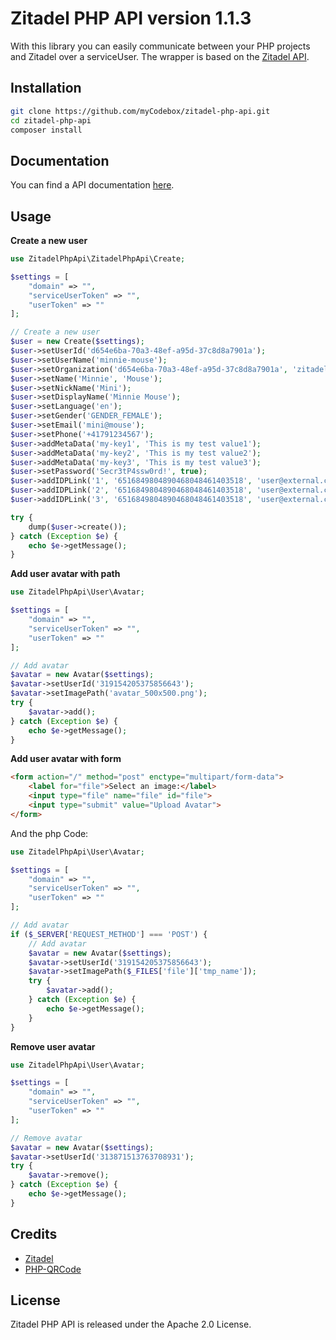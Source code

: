 # Zitadel PHP API version 1.1.3

With this library you can easily communicate between your PHP projects and Zitadel over a serviceUser. The wrapper is based on the [Zitadel API](https://zitadel.com/docs/apis/introduction/).

## Installation

```bash
git clone https://github.com/myCodebox/zitadel-php-api.git
cd zitadel-php-api
composer install
```

## Documentation

You can find a API documentation [here](https://mycodebox.github.io/zitadel-php-api/).

## Usage

**Create a new user**
```php
use ZitadelPhpApi\ZitadelPhpApi\Create;

$settings = [
    "domain" => "",
    "serviceUserToken" => "",
    "userToken" => ""
];

// Create a new user
$user = new Create($settings);
$user->setUserId('d654e6ba-70a3-48ef-a95d-37c8d8a7901a');
$user->setUserName('minnie-mouse');
$user->setOrganization('d654e6ba-70a3-48ef-a95d-37c8d8a7901a', 'zitadel.org');
$user->setName('Minnie', 'Mouse');
$user->setNickName('Mini');
$user->setDisplayName('Minnie Mouse');
$user->setLanguage('en');
$user->setGender('GENDER_FEMALE');
$user->setEmail('mini@mouse');
$user->setPhone('+41791234567');
$user->addMetaData('my-key1', 'This is my test value1');
$user->addMetaData('my-key2', 'This is my test value2');
$user->addMetaData('my-key3', 'This is my test value3');
$user->setPassword('Secr3tP4ssw0rd!', true);
$user->addIDPLink('1', '6516849804890468048461403518', 'user@external.com');
$user->addIDPLink('2', '6516849804890468048461403518', 'user@external.com');
$user->addIDPLink('3', '6516849804890468048461403518', 'user@external.com');

try {
    dump($user->create());
} catch (Exception $e) {
    echo $e->getMessage();
}
```

**Add user avatar with path**
```php
use ZitadelPhpApi\User\Avatar;

$settings = [
    "domain" => "",
    "serviceUserToken" => "",
    "userToken" => ""
];

// Add avatar
$avatar = new Avatar($settings);
$avatar->setUserId('319154205375856643');
$avatar->setImagePath('avatar_500x500.png');
try {
    $avatar->add();
} catch (Exception $e) {
    echo $e->getMessage();
}
```

**Add user avatar with form**
```html
<form action="/" method="post" enctype="multipart/form-data">
    <label for="file">Select an image:</label>
    <input type="file" name="file" id="file">
    <input type="submit" value="Upload Avatar">
</form>
```
And the php Code:
```php
use ZitadelPhpApi\User\Avatar;

$settings = [
    "domain" => "",
    "serviceUserToken" => "",
    "userToken" => ""
];

// Add avatar
if ($_SERVER['REQUEST_METHOD'] === 'POST') {
    // Add avatar
    $avatar = new Avatar($settings);
    $avatar->setUserId('319154205375856643');
    $avatar->setImagePath($_FILES['file']['tmp_name']);
    try {
        $avatar->add();
    } catch (Exception $e) {
        echo $e->getMessage();
    }
}
```

**Remove user avatar**
```php
use ZitadelPhpApi\User\Avatar;

$settings = [
    "domain" => "",
    "serviceUserToken" => "",
    "userToken" => ""
];

// Remove avatar
$avatar = new Avatar($settings);    
$avatar->setUserId('313871513763708931');
try {
    $avatar->remove();
} catch (Exception $e) {
    echo $e->getMessage();
}
```

## Credits

- [Zitadel](https://github.com/zitadel/zitadel)
- [PHP-QRCode](https://github.com/chillerlan/php-qrcode)

## License

Zitadel PHP API is released under the Apache 2.0 License.